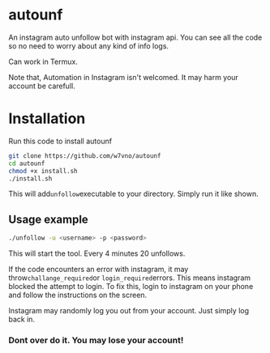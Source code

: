# autounf
An instagram auto unfollow bot with instagram api.
You can see all the code so no need to worry about any kind of info logs.

Can work in Termux.

Note that, Automation in Instagram isn't welcomed. It may harm your account be carefull.

# Installation

Run this code to install autounf
```bash
git clone https://github.com/w7vno/autounf
cd autounf
chmod +x install.sh
./install.sh
```

This will add```unfollow```executable to your directory. Simply run it like shown.
## Usage example
```bash
./unfollow -u <username> -p <password>
```

This will start the tool. Every 4 minutes 20 unfollows.

If the code encounters an error with instagram,
it may throw```challange_required```or
```login_required```errors. This means instagram blocked the attempt to login. To fix this, login to instagram on your phone and follow the instructions on the screen.

Instagram may randomly log you out from your account. Just simply log back in.
### Dont over do it. You may lose your account!
